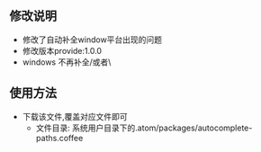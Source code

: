 ﻿## 修改说明
* 修改了自动补全window平台出现的问题
* 修改版本provide:1.0.0
* windows 不再补全/或者\
## 使用方法
* 下载该文件,覆盖对应文件即可
	+ 文件目录: 系统用户目录下的.atom/packages/autocomplete-paths.coffee